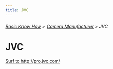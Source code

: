 ```yaml
---
title: JVC
---
```

###### [Basic Know How](../wiki/basic-know-how.html) > [Camera Manufacturer](../wiki/camera-manufacturer.html) > JVC

# JVC

<a href="http://pro.jvc.com/prof/main.jsp" target="_blank">Surf to http://pro.jvc.com/</a>
